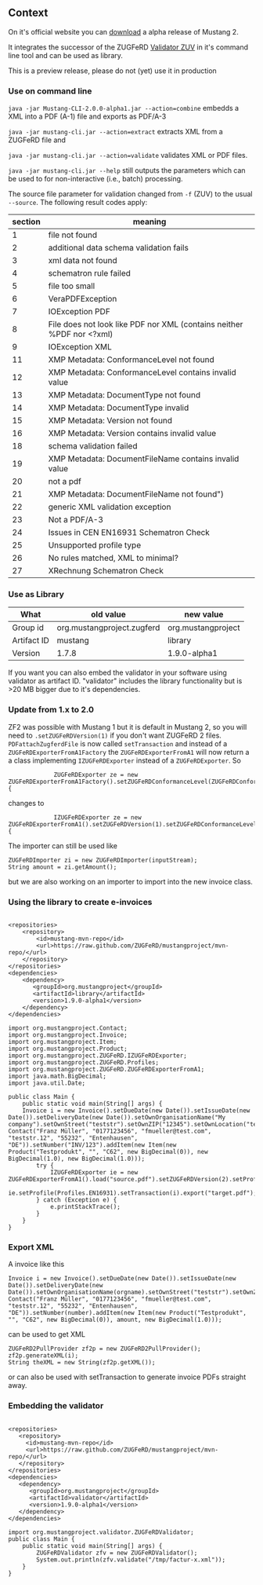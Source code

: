 
## Context

On it's official website you can [download](https://www.mustangproject.org/files/Mustang-CLI-2.0.0-alpha1.jar) a alpha release of Mustang 2.

It integrates the successor of the ZUGFeRD [Validator ZUV](https://github.com/ZUGFeRD/ZUV/) in it's command line tool and can be used as library.
 
This is a preview release, please do not (yet) use it in production

### Use on command line
`java -jar Mustang-CLI-2.0.0-alpha1.jar --action=combine` embedds a XML into a PDF (A-1) file and exports as PDF/A-3

`java -jar mustang-cli.jar --action=extract` extracts XML from a ZUGFeRD file and

`java -jar mustang-cli.jar --action=validate` validates XML or PDF files.

`java -jar mustang-cli.jar --help` still outputs the parameters which can be used
to for non-interactive (i.e., batch) processing. 


The source file parameter for validation changed 
from `-f` (ZUV) to the usual `--source`. The following 
result codes apply:

| section  | meaning  |
|---|---|
| 1  | file not found  |
| 2  | additional data schema validation fails  |
| 3  | xml data not found  |
| 4  | schematron rule failed  |
| 5  | file too small  |
| 6  | VeraPDFException |
| 7  | IOException PDF  |
| 8  | File does not look like PDF nor XML (contains neither %PDF nor <?xml)  |
| 9  | IOException XML  |
| 11  | XMP Metadata: ConformanceLevel not found  |
| 12  | XMP Metadata: ConformanceLevel contains invalid value  |
| 13  | XMP Metadata: DocumentType not found  |
| 14  | XMP Metadata: DocumentType invalid  |
| 15  | XMP Metadata: Version not found  |
| 16  | XMP Metadata: Version contains invalid value  |
| 18  | schema validation failed  |
| 19  | XMP Metadata: DocumentFileName contains invalid value  |
| 20  | not a pdf  |
| 21  | XMP Metadata: DocumentFileName not found")  |
| 22  | generic XML validation exception  |
| 23  | Not a PDF/A-3  |
| 24  | Issues in CEN EN16931 Schematron Check |
| 25  | Unsupported profile type  |
| 26  | No rules matched, XML to minimal?  |
| 27  | XRechnung Schematron Check |
 
 
### Use as Library

| What  | old value | new value |
|---|---|---|
| Group id  | org.mustangproject.zugferd | org.mustangproject|
| Artifact ID | mustang | library  |
| Version | 1.7.8 | 1.9.0-alpha1  |

If you want you can also embed the validator in your software using validator
as artifact ID. "validator" includes the library functionality but is >20 MB 
bigger due to it's dependencies. 


### Update from 1.x to 2.0

ZF2 was possible with Mustang 1 but it is default in Mustang 2, so 
you will need to `.setZUGFeRDVersion(1)` if you don't want ZUGFeRD 2 files.
`PDFattachZugferdFile` is now called `setTransaction` and instead of
a `ZUGFeRDExporterFromA1Factory` the `ZUGFeRDExporterFromA1` will now return a
a class implementing `IZUGFeRDExporter` instead of a `ZUGFeRDExporter`.
So 
```
			 ZUGFeRDExporter ze = new ZUGFeRDExporterFromA1Factory().setZUGFeRDConformanceLevel(ZUGFeRDConformanceLevel.COMFORT).load(SOURCE_PDF)) {

``` 
changes to 
```
			 IZUGFeRDExporter ze = new ZUGFeRDExporterFromA1().setZUGFeRDVersion(1).setZUGFeRDConformanceLevel(ZUGFeRDConformanceLevel.EN16931).load(SOURCE_PDF)) {

``` 

The importer can still be used like

```
ZUGFeRDImporter zi = new ZUGFeRDImporter(inputStream);
String amount = zi.getAmount();
``` 
but we are also working on an importer to import into the new invoice class.

### Using the library to create e-invoices
```

<repositories>
    <repository>
        <id>mustang-mvn-repo</id>
        <url>https://raw.github.com/ZUGFeRD/mustangproject/mvn-repo/</url>
    </repository>
</repositories>
<dependencies>
    <dependency>
       <groupId>org.mustangproject</groupId>
       <artifactId>library</artifactId>
       <version>1.9.0-alpha1</version>
    </dependency>
</dependencies>

```
```
import org.mustangproject.Contact;
import org.mustangproject.Invoice;
import org.mustangproject.Item;
import org.mustangproject.Product;
import org.mustangproject.ZUGFeRD.IZUGFeRDExporter;
import org.mustangproject.ZUGFeRD.Profiles;
import org.mustangproject.ZUGFeRD.ZUGFeRDExporterFromA1;
import java.math.BigDecimal;
import java.util.Date;

public class Main {
    public static void main(String[] args) {
    Invoice i = new Invoice().setDueDate(new Date()).setIssueDate(new Date()).setDeliveryDate(new Date()).setOwnOrganisationName("My company").setOwnStreet("teststr").setOwnZIP("12345").setOwnLocation("teststadt").setOwnCountry("DE").setOwnTaxID("4711").setOwnVATID("0815").setRecipient(new Contact("Franz Müller", "0177123456", "fmueller@test.com", "teststr.12", "55232", "Entenhausen", "DE")).setNumber("INV/123").addItem(new Item(new Product("Testprodukt", "", "C62", new BigDecimal(0)), new BigDecimal(1.0), new BigDecimal(1.0)));
        try {
            IZUGFeRDExporter ie = new ZUGFeRDExporterFromA1().load("source.pdf").setZUGFeRDVersion(2).setProfile(Profiles.EN16931);
            ie.setProfile(Profiles.EN16931).setTransaction(i).export("target.pdf");
        } catch (Exception e) {
            e.printStackTrace();
        }
    }
}
```

### Export XML
A invoice like this
```
Invoice i = new Invoice().setDueDate(new Date()).setIssueDate(new Date()).setDeliveryDate(new Date()).setOwnOrganisationName(orgname).setOwnStreet("teststr").setOwnZIP("55232").setOwnLocation("teststadt").setOwnCountry("DE").setOwnTaxID("4711").setOwnVATID("0815").setRecipient(new Contact("Franz Müller", "0177123456", "fmueller@test.com", "teststr.12", "55232", "Entenhausen", "DE")).setNumber(number).addItem(new Item(new Product("Testprodukt", "", "C62", new BigDecimal(0)), amount, new BigDecimal(1.0)));
```
can be used to get XML
```
ZUGFeRD2PullProvider zf2p = new ZUGFeRD2PullProvider();
zf2p.generateXML(i);
String theXML = new String(zf2p.getXML());
```
or can also be used with setTransaction to generate invoice PDFs straight away.
### Embedding the validator
```

<repositories>
   <repository>
     <id>mustang-mvn-repo</id>
     <url>https://raw.github.com/ZUGFeRD/mustangproject/mvn-repo/</url>
   </repository>
</repositories>
<dependencies>
   <dependency>
      <groupId>org.mustangproject</groupId>
      <artifactId>validator</artifactId>
      <version>1.9.0-alpha1</version>
   </dependency>
</dependencies>

```
```
import org.mustangproject.validator.ZUGFeRDValidator;
public class Main {
    public static void main(String[] args) {
        ZUGFeRDValidator zfv = new ZUGFeRDValidator();
        System.out.println(zfv.validate("/tmp/factur-x.xml"));
    }
}
```
